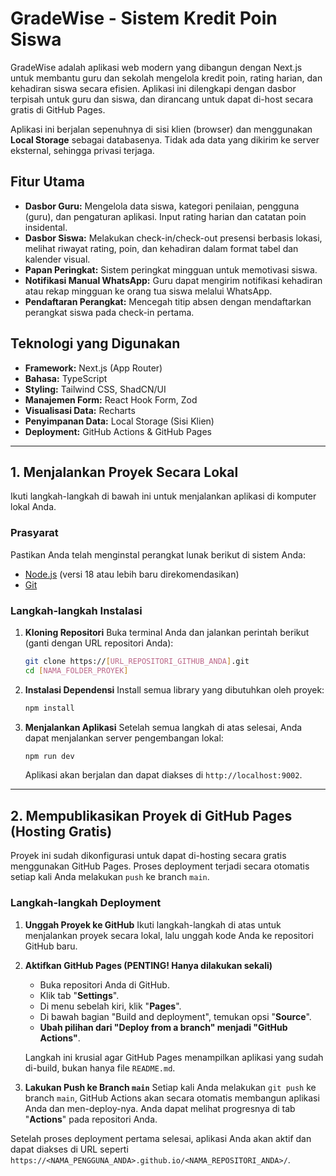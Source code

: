 
# GradeWise - Sistem Kredit Poin Siswa

GradeWise adalah aplikasi web modern yang dibangun dengan Next.js untuk membantu guru dan sekolah mengelola kredit poin, rating harian, dan kehadiran siswa secara efisien. Aplikasi ini dilengkapi dengan dasbor terpisah untuk guru dan siswa, dan dirancang untuk dapat di-host secara gratis di GitHub Pages.

Aplikasi ini berjalan sepenuhnya di sisi klien (browser) dan menggunakan **Local Storage** sebagai databasenya. Tidak ada data yang dikirim ke server eksternal, sehingga privasi terjaga.

## Fitur Utama

- **Dasbor Guru:** Mengelola data siswa, kategori penilaian, pengguna (guru), dan pengaturan aplikasi. Input rating harian dan catatan poin insidental.
- **Dasbor Siswa:** Melakukan check-in/check-out presensi berbasis lokasi, melihat riwayat rating, poin, dan kehadiran dalam format tabel dan kalender visual.
- **Papan Peringkat:** Sistem peringkat mingguan untuk memotivasi siswa.
- **Notifikasi Manual WhatsApp:** Guru dapat mengirim notifikasi kehadiran atau rekap mingguan ke orang tua siswa melalui WhatsApp.
- **Pendaftaran Perangkat:** Mencegah titip absen dengan mendaftarkan perangkat siswa pada check-in pertama.

## Teknologi yang Digunakan

- **Framework:** Next.js (App Router)
- **Bahasa:** TypeScript
- **Styling:** Tailwind CSS, ShadCN/UI
- **Manajemen Form:** React Hook Form, Zod
- **Visualisasi Data:** Recharts
- **Penyimpanan Data:** Local Storage (Sisi Klien)
- **Deployment:** GitHub Actions & GitHub Pages

---

## 1. Menjalankan Proyek Secara Lokal

Ikuti langkah-langkah di bawah ini untuk menjalankan aplikasi di komputer lokal Anda.

### Prasyarat

Pastikan Anda telah menginstal perangkat lunak berikut di sistem Anda:
- [Node.js](https://nodejs.org/) (versi 18 atau lebih baru direkomendasikan)
- [Git](https://git-scm.com/downloads)

### Langkah-langkah Instalasi

1.  **Kloning Repositori**
    Buka terminal Anda dan jalankan perintah berikut (ganti dengan URL repositori Anda):
    ```bash
    git clone https://[URL_REPOSITORI_GITHUB_ANDA].git
    cd [NAMA_FOLDER_PROYEK]
    ```

2.  **Instalasi Dependensi**
    Install semua library yang dibutuhkan oleh proyek:
    ```bash
    npm install
    ```

3.  **Menjalankan Aplikasi**
    Setelah semua langkah di atas selesai, Anda dapat menjalankan server pengembangan lokal:
    ```bash
    npm run dev
    ```
    Aplikasi akan berjalan dan dapat diakses di `http://localhost:9002`.

---

## 2. Mempublikasikan Proyek di GitHub Pages (Hosting Gratis)

Proyek ini sudah dikonfigurasi untuk dapat di-hosting secara gratis menggunakan GitHub Pages. Proses deployment terjadi secara otomatis setiap kali Anda melakukan `push` ke branch `main`.

### Langkah-langkah Deployment

1.  **Unggah Proyek ke GitHub**
    Ikuti langkah-langkah di atas untuk menjalankan proyek secara lokal, lalu unggah kode Anda ke repositori GitHub baru.

2.  **Aktifkan GitHub Pages (PENTING! Hanya dilakukan sekali)**
    - Buka repositori Anda di GitHub.
    - Klik tab "**Settings**".
    - Di menu sebelah kiri, klik "**Pages**".
    - Di bawah bagian "Build and deployment", temukan opsi "**Source**".
    - **Ubah pilihan dari "Deploy from a branch" menjadi "GitHub Actions"**.
    
    Langkah ini krusial agar GitHub Pages menampilkan aplikasi yang sudah di-build, bukan hanya file `README.md`.

3.  **Lakukan Push ke Branch `main`**
    Setiap kali Anda melakukan `git push` ke branch `main`, GitHub Actions akan secara otomatis membangun aplikasi Anda dan men-deploy-nya. Anda dapat melihat progresnya di tab "**Actions**" pada repositori Anda.

Setelah proses deployment pertama selesai, aplikasi Anda akan aktif dan dapat diakses di URL seperti `https://<NAMA_PENGGUNA_ANDA>.github.io/<NAMA_REPOSITORI_ANDA>/`.
